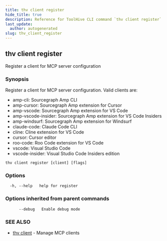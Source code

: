 ```yaml
---
title: thv client register
hide_title: true
description: Reference for ToolHive CLI command `thv client register`
last_update:
  author: autogenerated
slug: thv_client_register
---
```


## thv client register

Register a client for MCP server configuration

### Synopsis

Register a client for MCP server configuration.
Valid clients are:
  - amp-cli: Sourcegraph Amp CLI
  - amp-cursor: Sourcegraph Amp extension for Cursor
  - amp-vscode: Sourcegraph Amp extension for VS Code
  - amp-vscode-insider: Sourcegraph Amp extension for VS Code Insiders
  - amp-windsurf: Sourcegraph Amp extension for Windsurf
  - claude-code: Claude Code CLI
  - cline: Cline extension for VS Code
  - cursor: Cursor editor
  - roo-code: Roo Code extension for VS Code
  - vscode: Visual Studio Code
  - vscode-insider: Visual Studio Code Insiders edition

```
thv client register [client] [flags]
```

### Options

```
  -h, --help   help for register
```

### Options inherited from parent commands

```
      --debug   Enable debug mode
```

### SEE ALSO

* [thv client](thv_client.md)	 - Manage MCP clients

